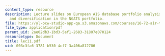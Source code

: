 ```yaml
---
content_type: resource
description: Lecture slides on European AIS database portfolio analysis, and dependency
  and diversification in the NGATS portfolio.
file: https://ol-ocw-studio-app-qa.s3.amazonaws.com/courses/16-72-air-traffic-control-fall-2006/003c3fa63781b5304cf73a406a812706_lec11.pdf
file_type: application/pdf
parent_uid: 2ae02db3-1bd3-5af1-2683-31807e070124
resourcetype: Document
title: lec11.pdf
uid: 003c3fa6-3781-b530-4cf7-3a406a812706
---
```

